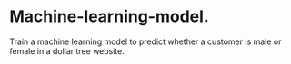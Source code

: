 # Machine-learning-model.
Train a machine learning model to predict whether a customer is male or female in a dollar tree website.
